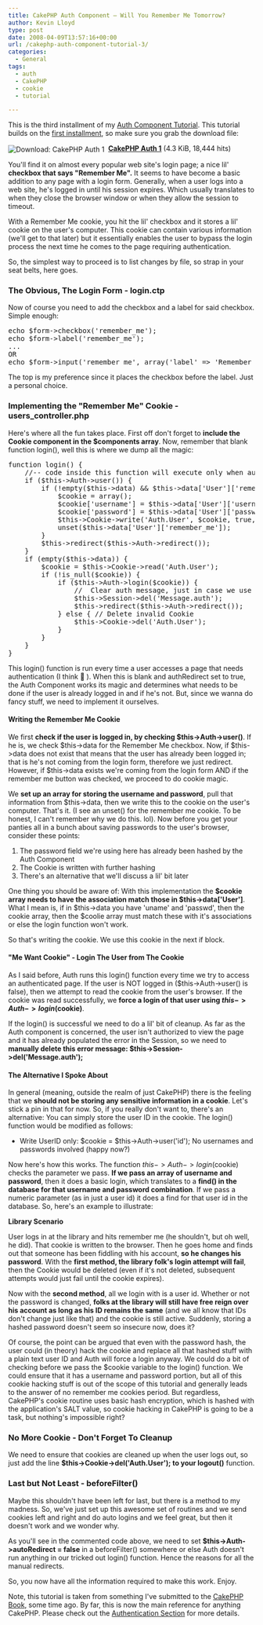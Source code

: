 ```yaml
---
title: CakePHP Auth Component – Will You Remember Me Tomorrow?
author: Kevin Lloyd
type: post
date: 2008-04-09T13:57:16+00:00
url: /cakephp-auth-component-tutorial-3/
categories:
  - General
tags:
  - auth
  - CakePHP
  - cookie
  - tutorial

---
```

This is the third installment of my [Auth Component Tutorial][1]. This tutorial builds on the [first installment][1], so make sure you grab the download file:



<img src="/wp-content/plugins/wp-downloadmanager/images/drive_go.gif" alt="Download: CakePHP Auth 1" title="Download: CakePHP Auth 1" style="vertical-align: middle;" />&nbsp;&nbsp;**[CakePHP Auth 1][2]** (4.3 KiB, 18,444 hits)



You'll find it on almost every popular web site's login page; a nice lil' **checkbox that says "Remember Me".** It seems to have become a basic addition to any page with a login form. Generally, when a user logs into a web site, he's logged in until his session expires. Which usually translates to when they close the browser window or when they allow the session to timeout.

With a Remember Me cookie, you hit the lil' checkbox and it stores a lil' cookie on the user's computer. This cookie can contain various information (we'll get to that later) but it essentially enables the user to bypass the login process the next time he comes to the page requiring authentication.

So, the simplest way to proceed is to list changes by file, so strap in your seat belts, here goes.

### The Obvious, The Login Form - login.ctp

Now of course you need to add the checkbox and a label for said checkbox. Simple enough:

<pre class="brush: php; title: ; notranslate" title="">echo $form-&gt;checkbox('remember_me');
echo $form-&gt;label('remember_me');
...
OR
echo $form-&gt;input('remember_me', array('label' =&gt; 'Remember Me', 'type' =&gt; 'checkbox'));
</pre>

The top is my preference since it places the checkbox before the label. Just a personal choice.

### Implementing the "Remember Me" Cookie - users_controller.php

Here's where all the fun takes place. First off don't forget to **include the Cookie component in the $components array**. Now, remember that blank function login(), well this is where we dump all the magic:

<pre class="brush: php; title: ; notranslate" title="">function login() {
	//-- code inside this function will execute only when autoRedirect was set to false (i.e. in a beforeFilter).
	if ($this-&gt;Auth-&gt;user()) {
		if (!empty($this-&gt;data) &amp;&amp; $this-&gt;data['User']['remember_me']) {
			$cookie = array();
			$cookie['username'] = $this-&gt;data['User']['username'];
			$cookie['password'] = $this-&gt;data['User']['password'];
			$this-&gt;Cookie-&gt;write('Auth.User', $cookie, true, '+2 weeks');
			unset($this-&gt;data['User']['remember_me']);
		}
		$this-&gt;redirect($this-&gt;Auth-&gt;redirect());
	}
	if (empty($this-&gt;data)) {
		$cookie = $this-&gt;Cookie-&gt;read('Auth.User');
		if (!is_null($cookie)) {
			if ($this-&gt;Auth-&gt;login($cookie)) {
				//  Clear auth message, just in case we use it.
				$this-&gt;Session-&gt;del('Message.auth');
				$this-&gt;redirect($this-&gt;Auth-&gt;redirect());
			} else { // Delete invalid Cookie
				$this-&gt;Cookie-&gt;del('Auth.User');
			}
		}
	}
}
</pre>

This login() function is run every time a user accesses a page that needs authentication (I think 🙂 ). When this is blank and authRedirect set to true, the Auth Component works its magic and determines what needs to be done if the user is already logged in and if he's not. But, since we wanna do fancy stuff, we need to implement it ourselves.

#### Writing the Remember Me Cookie

We first **check if the user is logged in, by checking $this->Auth->user()**. If he is, we check $this->data for the Remember Me checkbox. Now, if $this->data does not exist that means that the user has already been logged in; that is he's not coming from the login form, therefore we just redirect. However, if $this->data exists we're coming from the login form AND if the remember me button was checked, we proceed to do cookie magic.

We **set up an array for storing the username and password**, pull that information from $this->data, then we write this to the cookie on the user's computer. That's it. (I see an unset() for the remember me cookie. To be honest, I can't remember why we do this. lol). Now before you get your panties all in a bunch about saving passwords to the user's browser, consider these points:

  1. The password field we're using here has already been hashed by the Auth Component
  2. The Cookie is written with further hashing
  3. There's an alternative that we'll discuss a lil' bit later

One thing you should be aware of: With this implementation the **$cookie array needs to have the association match those in $this->data['User']**. What I mean is, if in $this->data you have 'uname' and 'passwd', then the cookie array, then the $coolie array must match these with it's associations or else the login function won't work.

So that's writing the cookie. We use this cookie in the next if block.

#### "Me Want Cookie" - Login The User from The Cookie

As I said before, Auth runs this login() function every time we try to access an authenticated page. If the user is NOT logged in ($this->Auth->user() is false), then we attempt to read the cookie from the user's browser. If the cookie was read successfully, we **force a login of that user using $this->Auth->login($cookie)**.

If the login() is successful we need to do a lil' bit of cleanup. As far as the Auth component is concerned, the user isn't authorized to view the page and it has already populated the error in the Session, so we need to **manually delete this error message: $this->Session->del('Message.auth');**

#### The Alternative I Spoke About

In general (meaning, outside the realm of just CakePHP) there is the feeling that we **should not be storing any sensitive information in a cookie**. Let's stick a pin in that for now. So, if you really don't want to, there's an alternative: You can simply store the user ID in the cookie. The login() function would be modified as follows:

  * Write UserID only: $cookie = $this->Auth->user('id'); No usernames and passwords involved (happy now?)

Now here's how this works. The function $this->Auth->login($cookie) checks the parameter we pass. **If we pass an array of username and password**, then it does a basic login, which translates to a **find() in the database for that username and password combination**. If we pass a numeric parameter (as in just a user id) it does a find for that user id in the database. So, here's an example to illustrate:

**Library Scenario**

User logs in at the library and hits remember me (he shouldn't, but oh well, he did). That cookie is written to the browser. Then he goes home and finds out that someone has been fiddling with his account, **so he changes his password**. With the **first method, the library folk's login attempt will fail**, then the Cookie would be deleted (even if it's not deleted, subsequent attempts would just fail until the cookie expires).

Now with the **second method**, all we login with is a user id. Whether or not the password is changed, **folks at the library will still have free reign over his account as long as his ID remains the same** (and we all know that IDs don't change just like that) and the cookie is still active. Suddenly, storing a hashed password doesn't seem so insecure now, does it?

Of course, the point can be argued that even with the password hash, the user could (in theory) hack the cookie and replace all that hashed stuff with a plain text user ID and Auth will force a login anyway. We could do a bit of checking before we pass the $cookie variable to the login() function. We could ensure that it has a username and password portion, but all of this cookie hacking stuff is out of the scope of this tutorial and generally leads to the answer of no remember me cookies period. But regardless, CakePHP's cookie routine uses basic hash encryption, which is hashed with the application's SALT value, so cookie hacking in CakePHP is going to be a task, but nothing's impossible right?

### No More Cookie - Don't Forget To Cleanup

We need to ensure that cookies are cleaned up when the user logs out, so just add the line **$this->Cookie->del('Auth.User'); to your logout()** function.

### Last but Not Least - beforeFilter()

Maybe this shouldn't have been left for last, but there is a method to my madness. So, we've just set up this awesome set of routines and we send cookies left and right and do auto logins and we feel great, but then it doesn't work and we wonder why.

As you'll see in the commented code above, we need to set **$this->Auth->autoRedirect = false** in a beforeFilter() somewhere or else Auth doesn't run anything in our tricked out login() function. Hence the reasons for all the manual redirects.

So, you now have all the information required to make this work. Enjoy.

Note, this tutorial is taken from something I've submitted to the [CakePHP Book][3], some time ago. By far, this is now the main reference for anything CakePHP. Please check out the [Authentication Section][4] for more details.

 [1]: https://webdevelopment2.com/cakephp-auth-component-tutorial-1/
 [2]: http://www.WebDevelopment2.com/index.php?dl_id=1 "Download: CakePHP Auth 1"
 [3]: http://book.cakephp.org/
 [4]: http://book.cakephp.org/view/172/authentication